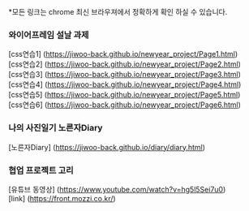 *모든 링크는 chrome 최신 브라우져에서 정확하게 확인 하실 수 있습니다. 

### 와이어프레임 설날 과제
[css연습1] (https://jiwoo-back.github.io/newyear_project/Page1.html) </br>
[css연습2] (https://jiwoo-back.github.io/newyear_project/Page2.html) </br>
[css연습3] (https://jiwoo-back.github.io/newyear_project/Page3.html) </br>
[css연습4] (https://jiwoo-back.github.io/newyear_project/Page4.html) </br>
[css연습5] (https://jiwoo-back.github.io/newyear_project/Page5.html) </br>
[css연습6] (https://jiwoo-back.github.io/newyear_project/Page6.html) </br>


### 나의 사진일기 노른자Diary
[노른자Diary] (https://jiwoo-back.github.io/diary/diary.html)</br>

### 협업 프로젝트 고리
[유튜브 동영상] (https://www.youtube.com/watch?v=hg5l5Sei7u0) </br>
[link] (https://front.mozzi.co.kr/) </br>



